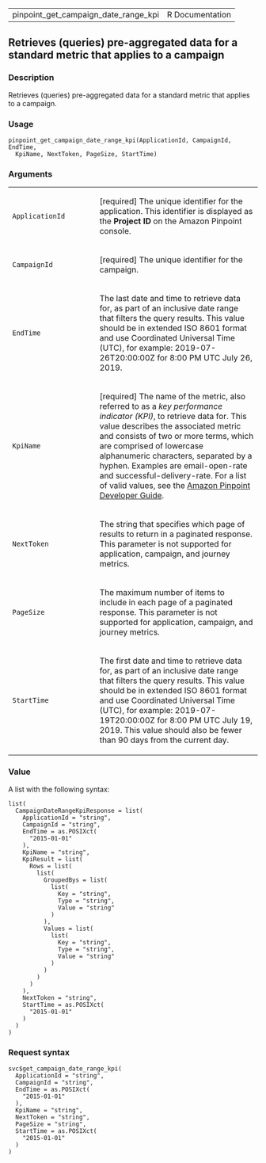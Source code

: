 <table style="width: 100%;">
<tbody>
<tr class="odd">
<td>pinpoint_get_campaign_date_range_kpi</td>
<td style="text-align: right;">R Documentation</td>
</tr>
</tbody>
</table>

## Retrieves (queries) pre-aggregated data for a standard metric that applies to a campaign

### Description

Retrieves (queries) pre-aggregated data for a standard metric that
applies to a campaign.

### Usage

    pinpoint_get_campaign_date_range_kpi(ApplicationId, CampaignId, EndTime,
      KpiName, NextToken, PageSize, StartTime)

### Arguments

<table>
<colgroup>
<col style="width: 35%" />
<col style="width: 65%" />
</colgroup>
<tbody>
<tr class="odd">
<td><code
id="pinpoint_get_campaign_date_range_kpi_:_ApplicationId">ApplicationId</code></td>
<td><p>[required] The unique identifier for the application. This
identifier is displayed as the <strong>Project ID</strong> on the Amazon
Pinpoint console.</p></td>
</tr>
<tr class="even">
<td><code
id="pinpoint_get_campaign_date_range_kpi_:_CampaignId">CampaignId</code></td>
<td><p>[required] The unique identifier for the campaign.</p></td>
</tr>
<tr class="odd">
<td><code
id="pinpoint_get_campaign_date_range_kpi_:_EndTime">EndTime</code></td>
<td><p>The last date and time to retrieve data for, as part of an
inclusive date range that filters the query results. This value should
be in extended ISO 8601 format and use Coordinated Universal Time (UTC),
for example: 2019-07-26T20:00:00Z for 8:00 PM UTC July 26,
2019.</p></td>
</tr>
<tr class="even">
<td><code
id="pinpoint_get_campaign_date_range_kpi_:_KpiName">KpiName</code></td>
<td><p>[required] The name of the metric, also referred to as a <em>key
performance indicator (KPI)</em>, to retrieve data for. This value
describes the associated metric and consists of two or more terms, which
are comprised of lowercase alphanumeric characters, separated by a
hyphen. Examples are email-open-rate and successful-delivery-rate. For a
list of valid values, see the <a
href="https://docs.aws.amazon.com/pinpoint/latest/developerguide/analytics-standard-metrics.html">Amazon
Pinpoint Developer Guide</a>.</p></td>
</tr>
<tr class="odd">
<td><code
id="pinpoint_get_campaign_date_range_kpi_:_NextToken">NextToken</code></td>
<td><p>The string that specifies which page of results to return in a
paginated response. This parameter is not supported for application,
campaign, and journey metrics.</p></td>
</tr>
<tr class="even">
<td><code
id="pinpoint_get_campaign_date_range_kpi_:_PageSize">PageSize</code></td>
<td><p>The maximum number of items to include in each page of a
paginated response. This parameter is not supported for application,
campaign, and journey metrics.</p></td>
</tr>
<tr class="odd">
<td><code
id="pinpoint_get_campaign_date_range_kpi_:_StartTime">StartTime</code></td>
<td><p>The first date and time to retrieve data for, as part of an
inclusive date range that filters the query results. This value should
be in extended ISO 8601 format and use Coordinated Universal Time (UTC),
for example: 2019-07-19T20:00:00Z for 8:00 PM UTC July 19, 2019. This
value should also be fewer than 90 days from the current day.</p></td>
</tr>
</tbody>
</table>

### Value

A list with the following syntax:

    list(
      CampaignDateRangeKpiResponse = list(
        ApplicationId = "string",
        CampaignId = "string",
        EndTime = as.POSIXct(
          "2015-01-01"
        ),
        KpiName = "string",
        KpiResult = list(
          Rows = list(
            list(
              GroupedBys = list(
                list(
                  Key = "string",
                  Type = "string",
                  Value = "string"
                )
              ),
              Values = list(
                list(
                  Key = "string",
                  Type = "string",
                  Value = "string"
                )
              )
            )
          )
        ),
        NextToken = "string",
        StartTime = as.POSIXct(
          "2015-01-01"
        )
      )
    )

### Request syntax

    svc$get_campaign_date_range_kpi(
      ApplicationId = "string",
      CampaignId = "string",
      EndTime = as.POSIXct(
        "2015-01-01"
      ),
      KpiName = "string",
      NextToken = "string",
      PageSize = "string",
      StartTime = as.POSIXct(
        "2015-01-01"
      )
    )

